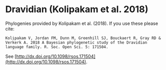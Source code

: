# Dravidian (Kolipakam et al. 2018)

Phylogenies provided by Kolipakam et al. (2018). If you use these please cite:

```
Kolipakam V, Jordan FM, Dunn M, Greenhill SJ, Bouckaert R, Gray RD & Verkerk A. 2018 A Bayesian phylogenetic study of the Dravidian language family. R. Soc. Open Sci. 5: 171504.
```

See  [http://dx.doi.org/10.1098/rsos.171504](http://dx.doi.org/10.1098/rsos.171504).

